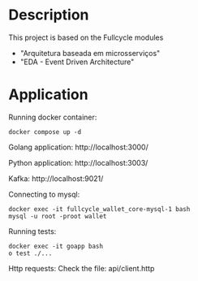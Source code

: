 # Description

This project is based on the Fullcycle modules
- "Arquitetura baseada em microsserviços"
- "EDA - Event Driven Architecture"


# Application

Running docker container:
```
docker compose up -d
```


Golang application:
http://localhost:3000/

Python application:
http://localhost:3003/


Kafka:
http://localhost:9021/

Connecting to mysql:
```
docker exec -it fullcycle_wallet_core-mysql-1 bash
mysql -u root -proot wallet
```

Running tests:
```
docker exec -it goapp bash
o test ./...
```

Http requests:
Check the file: api/client.http